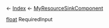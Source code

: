 ← [Index](Api-Index) ← [MyResourceSinkComponent](Sandbox.Game.EntityComponents.MyResourceSinkComponent)

[float](System.Single) RequiredInput